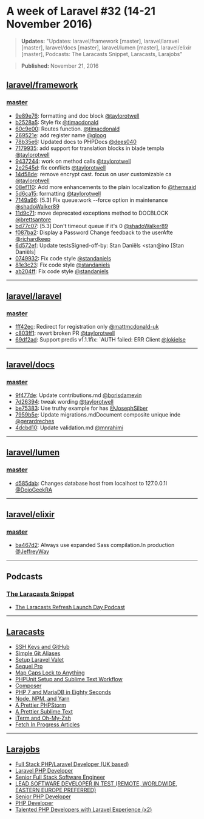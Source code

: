 # A week of Laravel #32 (14-21 November 2016)

> **Updates:** "Updates: laravel/framework [master], laravel/laravel [master], laravel/docs [master], laravel/lumen [master], laravel/elixir [master], Podcasts: The Laracasts Snippet, Laracasts, Larajobs"

> **Published:** November 21, 2016

## [laravel/framework](https://github.com/laravel/framework)

### [master](https://github.com/laravel/framework/compare/master@{2016-11-14}...master@{2016-11-21})
- [9e89e76](https://github.com/laravel/framework/commit/9e89e76782e1567528ae696c82208ff3e54c517e): formatting and doc block [@taylorotwell](https://github.com/taylorotwell) 
- [b2528a5](https://github.com/laravel/framework/commit/b2528a524bee682935fcabb72ab036ba8e97eebd): Style fix [@timacdonald](https://github.com/timacdonald) 
- [60c9e00](https://github.com/laravel/framework/commit/60c9e005fa25d5d707fe9451d3ddb161a038c5bb): Routes function. [@timacdonald](https://github.com/timacdonald) 
- [269521e](https://github.com/laravel/framework/commit/269521ec9702c320e1f9928e19bfe694759589a3): add register name [@qloog](https://github.com/qloog) 
- [78b35e6](https://github.com/laravel/framework/commit/78b35e657c3fc567d85127239102511ebf58ee22): Updated docs to PHPDocs [@dees040](https://github.com/dees040) 
- [7179935](https://github.com/laravel/framework/commit/71799359b7e74995be862e498d1b21841ff55fbc): add support for translation blocks in blade templa [@taylorotwell](https://github.com/taylorotwell) 
- [9437244](https://github.com/laravel/framework/commit/94372447b9de48f5c174db2cf7c81dffb3c0c692): work on method calls [@taylorotwell](https://github.com/taylorotwell) 
- [2e2545d](https://github.com/laravel/framework/commit/2e2545d6a002ee7ad1fbfb16f0684137208c6ed2): fix conflicts [@taylorotwell](https://github.com/taylorotwell) 
- [14d58de](https://github.com/laravel/framework/commit/14d58de09ccfa2953c5d8c0ff837dbd4817f2cca): remove encrypt cast. focus on user customizable ca [@taylorotwell](https://github.com/taylorotwell) 
- [08ef110](https://github.com/laravel/framework/commit/08ef110c0af681f95291829e99218541dae628c7): Add more enhancements to the plain localization fo [@themsaid](https://github.com/themsaid) 
- [5d6ca15](https://github.com/laravel/framework/commit/5d6ca15a56933d7e0c38600fa2cc133c3fc2733e): formatting [@taylorotwell](https://github.com/taylorotwell) 
- [7149a96](https://github.com/laravel/framework/commit/7149a961a979119cc05a18efbd8e2a8017f78c38): [5.3] Fix queue:work --force option in maintenance [@shadoWalker89](https://github.com/shadoWalker89) 
- [11d9c71](https://github.com/laravel/framework/commit/11d9c71ee1323d69d8768dd2dea2e045c030729b): move deprecated exceptions method to DOCBLOCK [@brettsantore](https://github.com/brettsantore) 
- [bd77c07](https://github.com/laravel/framework/commit/bd77c07442d34703980cdfc4df9975f70a3dc425): [5.3] Don't timeout queue if it's 0 [@shadoWalker89](https://github.com/shadoWalker89) 
- [f087ba2](https://github.com/laravel/framework/commit/f087ba2c4962673db9d5f957820dd1988f2f180c): Display a Password Change feedback to the userAfte [@richardkeep](https://github.com/richardkeep) 
- [6d572ef](https://github.com/laravel/framework/commit/6d572ef6322c14f6fb862edb952ad98d04582fe1): Update testsSigned-off-by: Stan Daniëls <stan@ino [Stan Daniëls] 
- [0749932](https://github.com/laravel/framework/commit/0749932b7914edd551ffa8a8ec420a09b71b325f): Fix code style [@standaniels](https://github.com/standaniels) 
- [81e3c23](https://github.com/laravel/framework/commit/81e3c2378fecf7a7861d31f41ec665fecc65ebf7): Fix code style [@standaniels](https://github.com/standaniels) 
- [ab204ff](https://github.com/laravel/framework/commit/ab204ff619444ee16882e15d0f70443ebfd299e3): Fix code style [@standaniels](https://github.com/standaniels) 


___

## [laravel/laravel](https://github.com/laravel/laravel)

### [master](https://github.com/laravel/laravel/compare/master@{2016-11-14}...master@{2016-11-21})
- [fff42ec](https://github.com/laravel/laravel/commit/fff42ec631e8b6eb541aefda951f67521d745436): Redirect for registration only [@mattmcdonald-uk](https://github.com/mattmcdonald-uk) 
- [c803ff1](https://github.com/laravel/laravel/commit/c803ff1caa477d5c148b7d594be66bc19286a830): revert broken PR [@taylorotwell](https://github.com/taylorotwell) 
- [69df2ad](https://github.com/laravel/laravel/commit/69df2ada114a3b06227727d019ee8142d337e745): Support predis v1.1.1fix: `AUTH failed: ERR Client [@lokielse](https://github.com/lokielse) 


___

## [laravel/docs](https://github.com/laravel/docs)

### [master](https://github.com/laravel/docs/compare/master@{2016-11-14}...master@{2016-11-21})
- [9f477de](https://github.com/laravel/docs/commit/9f477dece9997ffaef0b84c56a23caf5176050bd): Update contributions.md [@borisdamevin](https://github.com/borisdamevin) 
- [7d26394](https://github.com/laravel/docs/commit/7d26394ce2cb8e4cdf563436e779c2cb97a95094): tweak wording [@taylorotwell](https://github.com/taylorotwell) 
- [be75383](https://github.com/laravel/docs/commit/be75383673883528b1b5578841d79196dc30fc4c): Use truthy example for has [@JosephSilber](https://github.com/JosephSilber) 
- [7959b5e](https://github.com/laravel/docs/commit/7959b5e06871950837325c94fb53d276bdb69f44): Update migrations.mdDocument composite unique inde [@gerardreches](https://github.com/gerardreches) 
- [4dcbd10](https://github.com/laravel/docs/commit/4dcbd10ff2d8f35b34f309278bf92feb520602c5): Update validation.md [@mnrahimi](https://github.com/mnrahimi) 


___

## [laravel/lumen](https://github.com/laravel/lumen)

### [master](https://github.com/laravel/lumen/compare/master@{2016-11-14}...master@{2016-11-21})
- [d585dab](https://github.com/laravel/lumen/commit/d585dab9e64febef3a45339a972c3c1a5520c3d1): Changes database host from localhost to 127.0.0.1I [@DojoGeekRA](https://github.com/DojoGeekRA) 


___

## [laravel/elixir](https://github.com/laravel/elixir)

### [master](https://github.com/laravel/elixir/compare/master@{2016-11-14}...master@{2016-11-21})
- [ba467d2](https://github.com/laravel/elixir/commit/ba467d2c43b6d4d3621ce7c469d7db6a9d1d3e5c): Always use expanded Sass compilation.In production [@JeffreyWay](https://github.com/JeffreyWay) 


___

## Podcasts

### [The Laracasts Snippet](http://laracasts.audio)
- [The Laracasts Refresh Launch Day Podcast](http://laracasts.simplecast.fm/49)


___

## [Laracasts](https://laracasts.com)
- [SSH Keys and GitHub](https://laracasts.com/series/setup-a-mac-dev-machine-from-scratch/episodes/12)
- [Simple Git Aliases](https://laracasts.com/series/setup-a-mac-dev-machine-from-scratch/episodes/9)
- [Setup Laravel Valet](https://laracasts.com/series/setup-a-mac-dev-machine-from-scratch/episodes/10)
- [Sequel Pro](https://laracasts.com/series/setup-a-mac-dev-machine-from-scratch/episodes/11)
- [Map Caps Lock to Anything](https://laracasts.com/series/setup-a-mac-dev-machine-from-scratch/episodes/8)
- [PHPUnit Setup and Sublime Text Workflow](https://laracasts.com/series/setup-a-mac-dev-machine-from-scratch/episodes/7)
- [Composer](https://laracasts.com/series/setup-a-mac-dev-machine-from-scratch/episodes/6)
- [PHP 7 and MariaDB in Eighty Seconds](https://laracasts.com/series/setup-a-mac-dev-machine-from-scratch/episodes/5)
- [Node, NPM, and Yarn](https://laracasts.com/series/setup-a-mac-dev-machine-from-scratch/episodes/4)
- [A Prettier PHPStorm](https://laracasts.com/series/setup-a-mac-dev-machine-from-scratch/episodes/3)
- [A Prettier Sublime Text](https://laracasts.com/series/setup-a-mac-dev-machine-from-scratch/episodes/2)
- [iTerm and Oh-My-Zsh](https://laracasts.com/series/setup-a-mac-dev-machine-from-scratch/episodes/1)
- [Fetch In Progress Articles](https://laracasts.com/series/learn-laravel-and-redis-through-examples/episodes/7)


___

## [Larajobs](https://larajobs.com)
- [Full Stack PHP/Laravel Developer (UK based)](https://larajobs.com/job/697/full-stack-phplaravel-developer-uk-based)
- [Laravel PHP Developer](https://larajobs.com/job/696/laravel-php-developer)
- [Senior Full Stack Software Engineer](https://larajobs.com/job/695/senior-full-stack-software-engineer)
- [LEAD SOFTWARE DEVELOPER IN TEST (REMOTE, WORLDWIDE, EASTERN EUROPE PREFERRED)](https://larajobs.com/job/694/lead-software-developer-in-test-remote-worldwide-eastern-europe-preferred)
- [Senior PHP Developer](https://larajobs.com/job/693/senior-php-developer)
- [PHP Developer](https://larajobs.com/job/692/php-developer)
- [Talented PHP Developers with Laravel Experience (x2)](https://larajobs.com/job/691/talented-php-developers-with-laravel-experience-x2)
